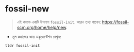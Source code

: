# fossil-new

> এই কমান্ড একটি উপনাম `fossil-init`.
> আরও তথ্য পাবেন: <https://fossil-scm.org/home/help/new>.

- মূল কমান্ডের জন্য ডকুমেন্টেশন দেখুন:

`tldr fossil-init`

